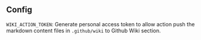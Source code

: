 ## Config

`WIKI_ACTION_TOKEN`: Generate personal access token to allow action push the markdown content files in `.github/wiki` to Github Wiki section.
